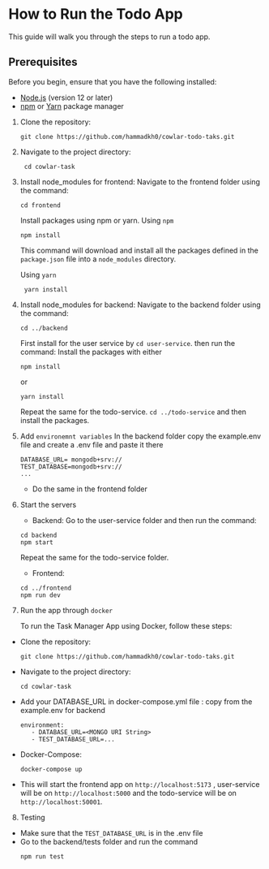 # How to Run the Todo App

This guide will walk you through the steps to run a todo app. 

## Prerequisites

Before you begin, ensure that you have the following installed:

- [Node.js](https://nodejs.org) (version 12 or later)
- [npm](https://www.npmjs.com/) or [Yarn](https://yarnpkg.com/) package manager


1. Clone the repository:

   ```shell
   git clone https://github.com/hammadkh0/cowlar-todo-taks.git
   ```

2. Navigate to the project directory:

   ```shell
    cd cowlar-task
   ```
3. Install node_modules for frontend:
    Navigate to the frontend folder using the command:
    
    ```shell
   cd frontend
   ```
    Install packages using npm or yarn.
     Using `npm`

     ```shell
     npm install
     ```

     This command will download and install all the packages defined in the `package.json` file into a `node_modules` directory.

     Using `yarn`

    ```shell
     yarn install
     ```
4. Install node_modules for backend:
   Navigate to the backend folder using the command:
    ```shell
   cd ../backend
   ```
   First install for the user service by `cd user-service`. then run the command:
   Install the packages with either
   ```shell
   npm install 
   ```
   or
   ```
   yarn install
   ```

   Repeat the same for the todo-service. `cd ../todo-service` and then install the packages.

5. Add `environemnt variables`
    In the backend folder copy the example.env file and create a .env file and paste it there
    ```shell
    DATABASE_URL= mongodb+srv://
    TEST_DATABASE=mongodb+srv://
    ...
   ```
    - Do the same in the frontend folder

6. Start the servers
    - Backend:
      Go to the user-service folder and then run the command:
    ```shell
   cd backend
   npm start
   ```
      Repeat the same for the todo-service folder.
   
   - Frontend:
   ```shell
   cd ../frontend
   npm run dev
   ```

8. Run the app through `docker`
 
     To run the Task Manager App using Docker, follow these steps:
- Clone the repository:

   ```shell
   git clone https://github.com/hammadkh0/cowlar-todo-taks.git
   ```
- Navigate to the project directory:

   ```shell
   cd cowlar-task
   ```
- Add your DATABASE_URL in docker-compose.yml file :
    copy from the example.env for backend
   ```
   environment:
      - DATABASE_URL=<MONGO URI String>
      - TEST_DATABASE_URL=...
   ```

- Docker-Compose:

   ```shell
   docker-compose up
   ```

- This will start the frontend app on `http://localhost:5173` , user-service will be on `http://localhost:5000` and the todo-service will be on `http://localhost:50001`.
8. Testing
  - Make sure that the `TEST_DATABASE_URL` is in the .env file
  - Go to the backend/tests folder and run the command
     ``` shell
     npm run test
     ```
